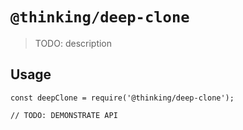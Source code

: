 # `@thinking/deep-clone`

> TODO: description

## Usage

```
const deepClone = require('@thinking/deep-clone');

// TODO: DEMONSTRATE API
```
